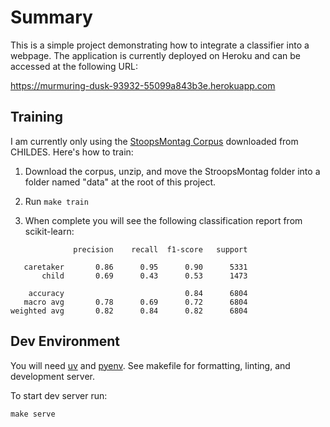# Summary

This is a simple project demonstrating how to integrate a classifier into a webpage. The application is currently deployed on Heroku and can be accessed at the following URL:

https://murmuring-dusk-93932-55099a843b3e.herokuapp.com

## Training

I am currently only using the [StoopsMontag Corpus](https://talkbank.org/childes/access/Eng-NA/StoopsMontag.html) downloaded from CHILDES. Here's how to train:

1. Download the corpus, unzip, and move the StroopsMontag folder into a folder named "data" at the root of this project.

2. Run `make train`

3. When complete you will see the following classification report from scikit-learn:

```
              precision    recall  f1-score   support

   caretaker       0.86      0.95      0.90      5331
       child       0.69      0.43      0.53      1473

    accuracy                           0.84      6804
   macro avg       0.78      0.69      0.72      6804
weighted avg       0.82      0.84      0.82      6804
```


## Dev Environment

You will need [uv](https://github.com/astral-sh/uv) and [pyenv](https://github.com/pyenv/pyenv).  See makefile for formatting, linting, and development server.  

To start dev server run:

```
make serve
```

